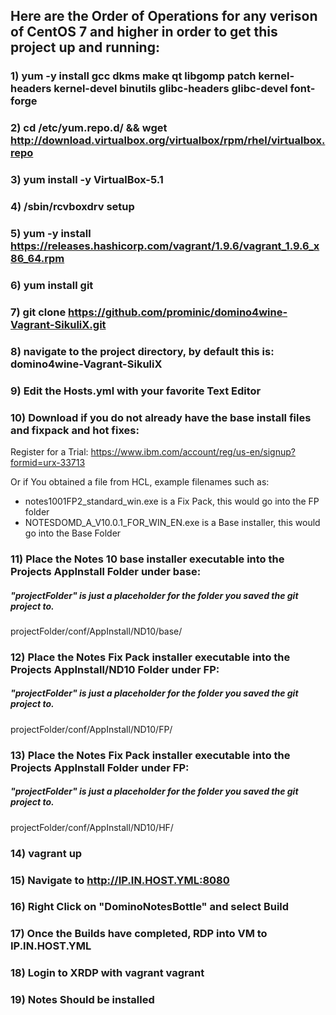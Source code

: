 ## Here are the Order of Operations for any verison of CentOS 7 and higher in order to get this project up and running:

### 1) yum -y install gcc dkms make qt libgomp patch kernel-headers kernel-devel binutils glibc-headers glibc-devel font-forge

### 2) cd /etc/yum.repo.d/ && wget http://download.virtualbox.org/virtualbox/rpm/rhel/virtualbox.repo

### 3) yum install -y VirtualBox-5.1

### 4) /sbin/rcvboxdrv setup

### 5) yum -y install https://releases.hashicorp.com/vagrant/1.9.6/vagrant_1.9.6_x86_64.rpm

### 6) yum install git

### 7) git clone https://github.com/prominic/domino4wine-Vagrant-SikuliX.git

### 8) navigate to the project directory, by default this is: domino4wine-Vagrant-SikuliX

### 9) Edit the Hosts.yml with your favorite Text Editor

### 10) Download if you do not already have the base install files and fixpack and hot fixes:

Register for a Trial: https://www.ibm.com/account/reg/us-en/signup?formid=urx-33713

Or if You obtained a file from HCL, example filenames such as:
- notes1001FP2_standard_win.exe   is a Fix Pack, this would go into the FP folder
- NOTESDOMD_A_V10.0.1_FOR_WIN_EN.exe   is a Base installer, this would go into the Base Folder

### 11) Place the Notes 10 base installer executable into the Projects AppInstall Folder under base:

##### "projectFolder" is just a placeholder for the folder you saved the git project to.

projectFolder/conf/AppInstall/ND10/base/

### 12) Place the Notes Fix Pack installer executable into the Projects AppInstall/ND10 Folder under FP:

##### "projectFolder" is just a placeholder for the folder you saved the git project to.

projectFolder/conf/AppInstall/ND10/FP/

### 13) Place the Notes Fix Pack installer executable into the Projects AppInstall Folder under FP:

##### "projectFolder" is just a placeholder for the folder you saved the git project to.

projectFolder/conf/AppInstall/ND10/HF/

### 14) vagrant up

### 15) Navigate to http://IP.IN.HOST.YML:8080

### 16) Right Click on "DominoNotesBottle" and select Build

### 17) Once the Builds have completed, RDP into VM to IP.IN.HOST.YML 

### 18) Login to XRDP with vagrant vagrant

### 19) Notes Should be installed

